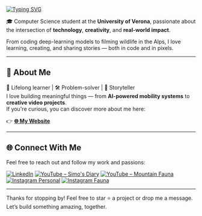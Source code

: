 <!--
  Typing Animation - Easily customizable!
  To customize, visit: https://readme-typing-svg.demolab.com/demo/
  Or edit the URL parameters below:
  - lines: Your text (URL encoded, use + for spaces, ; to separate multiple lines)
  - font: Font name (e.g., Fira+Code, Arial, Roboto)
  - size: Font size (e.g., 32, 40, 24)
  - color: Hex color without # (e.g., 2F81F7, FF0000)
  - pause: Pause duration in milliseconds (e.g., 1000 = 1 second)
  - duration: Typing speed in milliseconds
-->

<a href="https://git.io/typing-svg"><img src="https://readme-typing-svg.demolab.com?font=Fira+Code&weight=600&size=30&pause=1000&color=F76400&width=435&lines=Hi%2C+I'm+Mattioli+Simone" alt="Typing SVG" /></a>

🎓 Computer Science student at the **University of Verona**, passionate about the intersection of **technology**, **creativity**, and **real-world impact**.

From coding deep-learning models to filming wildlife in the Alps, I love learning, creating, and sharing stories — both in code and in pixels.

---

## 🚀 About Me

🧠 Lifelong learner | 🛠️ Problem-solver | 🎥 Storyteller  
I love building meaningful things — from **AI-powered mobility systems** to **creative video projects**.  
If you're curious, you can discover more about me here:

👉 **[🌐 My Website](https://simo-hue.github.io/)**

---

## 🌐 Connect With Me

Feel free to reach out and follow my work and passions:

[![LinkedIn](https://img.shields.io/badge/LinkedIn-Simone%20Mattioli-blue?style=for-the-badge&logo=linkedin)](https://www.linkedin.com/in/simonemattioli2003/)
[![YouTube – Simo's Diary](https://img.shields.io/badge/YouTube-Simo's%20Diary-red?style=for-the-badge&logo=youtube)](https://www.youtube.com/@SimosDiary2003)
[![YouTube – Mountain Fauna](https://img.shields.io/badge/Mountain%20Fauna-YT-green?style=for-the-badge&logo=youtube)](https://www.youtube.com/@mountainfaunalover)
[![Instagram Personal](https://img.shields.io/badge/@simo___one-Instagram-purple?style=for-the-badge&logo=instagram)](https://www.instagram.com/simo___one/)
[![Instagram Fauna](https://img.shields.io/badge/@mountainfaunalover-Wildlife%20IG-orange?style=for-the-badge&logo=instagram)](https://www.instagram.com/mountainfaunalover/)

---

Thanks for stopping by! Feel free to star ⭐️ a project or drop me a message.  
Let’s build something amazing, together.
